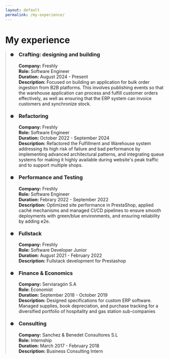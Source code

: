 ```yaml
---
layout: default
permalink: /my-experience/
---
```


# My experience
<div class="timeline">
  <div class="timeline-item">
    <h3>Crafting: designing and building</h3>
    <p><strong>Company:</strong> Freshly<br>
    <strong>Role: </strong>Software Engineer<br>
    <strong>Duration:</strong> August 2024 - Present<br>
    <strong>Description:</strong> Focused on building an application for bulk order ingestion from B2B platforms. This involves publishing events so that the warehouse application can process and fulfill customer orders effectively, as well as ensuring that the ERP system can invoice customers and synchronize stock.</p>
  </div>
  
  <div class="timeline-item">
    <h3>Refactoring</h3>
    <p><strong>Company:</strong> Freshly<br>
    <strong>Role: </strong>Software Engineer<br>
    <strong>Duration:</strong> October 2022 - September 2024<br>
    <strong>Description:</strong> Refactored the Fulfillment and Warehouse system addressing its high risk of failure and bad performance by implementing advanced architectural patterns, and integrating queue systems for making it highly available during website's peak traffic and to support multiple shops.</p>
  </div>

  <div class="timeline-item">
    <h3>Performance and Testing</h3>
    <p><strong>Company:</strong> Freshly<br>
    <strong>Role: </strong>Software Engineer<br>
    <strong>Duration:</strong> Febrary 2022 - September 2022<br>
    <strong>Description:</strong> Optimized site performance in PrestaShop, applied caché mechanisms and managed CI/CD pipelines to ensure smooth deployments with green/blue environments, and ensuring reliability by adding e2e.</p>
  </div>

   <div class="timeline-item">
    <h3>Fullstack</h3>
    <p><strong>Company:</strong> Freshly<br>
    <strong>Role: </strong> Software Developer Junior<br>
    <strong>Duration:</strong> August 2021 - February 2022<br>
    <strong>Description:</strong> Fullstack development for Prestashop</p>
   </div>

   <div class="timeline-item">
    <h3>Finance & Economics</h3>
    <p><strong>Company:</strong> Serviaragón S.A<br>
    <strong>Role: </strong> Economist<br>
    <strong>Duration:</strong> September 2018 - October 2019<br>
    <strong>Description:</strong> Designed specifications for custom ERP software. Managed supplies, book depreciation, and purchase tracking for a diversified portfolio of hospitality and gas station sub-companies</p>
   </div>

   <div class="timeline-item">
    <h3>Consulting</h3>
    <p><strong>Company:</strong> Sanchez & Benedet Consultores S.L<br>
    <strong>Role: </strong> Internship<br>
    <strong>Duration:</strong> March 2017 - February 2018<br>
    <strong>Description:</strong> Business Consulting Intern</p>
   </div>

  
</div>

<style>
.timeline {
  align-items: flex-start;
  border-left: 2px solid #ddd;
  padding-left: 20px;
  position: relative;
}

.timeline-item {
  margin-bottom: 20px;
  padding-left: 20px;
  position: relative;
}

.timeline-item:before {
  content: "";
  position: absolute;
  left: -6px;
  top: 6px;
  height: 10px;
  width: 10px;
  border-radius: 50%;
  background-color: #333;
}

.timeline-item h3 {
  margin-top: 0;
}

.timeline-item p {
  margin: 0;
}
</style>